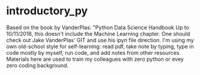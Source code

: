 # introductory_py
Based on the book by VanderPlas: "Python Data Science Handbook
Up to 10/11/2018, this doesn't include the Machine Learning chapter.
One should check out Jake VanderPlas' GIT and use his ipyn file direction.
I'm using my own old-school style for self-learning: read pdf, take note by typing, type in code mostly by myself, run code, and add notes from other resources.
Materials here are used to train my colleagues with zero python or evey zero coding background.
